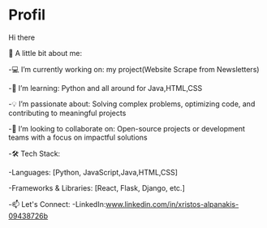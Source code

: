 # Profil

Hi there

🌟 A little bit about me:

-💻 I’m currently working on: my project(Website Scrape from Newsletters) 

-🚀 I’m learning: Python and all around for Java,HTML,CSS

-💡 I’m passionate about: Solving complex problems, optimizing code, and contributing to meaningful projects

-👯 I’m looking to collaborate on: Open-source projects or development teams with a focus on impactful solutions
   
-🛠 Tech Stack:

-Languages: [Python, JavaScript,Java,HTML,CSS]

-Frameworks & Libraries: [React, Flask, Django, etc.]


-📫 Let's Connect:
-LinkedIn:www.linkedin.com/in/xristos-alpanakis-09438726b
